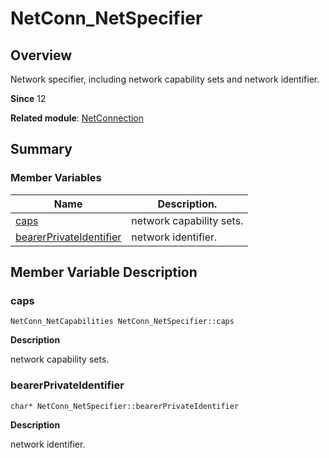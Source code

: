 # NetConn_NetSpecifier

## Overview

Network specifier, including network capability sets and network identifier.

**Since** 12

**Related module**: [NetConnection](_net_connection.md)


## Summary


### Member Variables

| Name| Description.| 
| -------- | -------- |
| [caps](#caps) | network capability sets. |
| [bearerPrivateIdentifier](#bearerprivateidentifier) | network identifier. |


## Member Variable Description


### caps

```
NetConn_NetCapabilities NetConn_NetSpecifier::caps
```

**Description**

network capability sets.


### bearerPrivateIdentifier

```
char* NetConn_NetSpecifier::bearerPrivateIdentifier
```

**Description**

network identifier.
